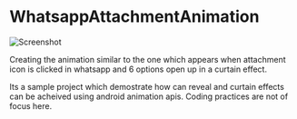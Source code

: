 # WhatsappAttachmentAnimation

![Screenshot](https://user-images.githubusercontent.com/4559525/30647318-bb70db1a-9e38-11e7-8138-4440e484dfb8.gif)

Creating the animation similar to the one which appears when attachment icon is clicked in whatsapp and 6 options open up in a curtain effect.

Its a sample project which demostrate how can reveal and curtain effects can be acheived using android animation apis.
Coding practices are not of focus here. 

